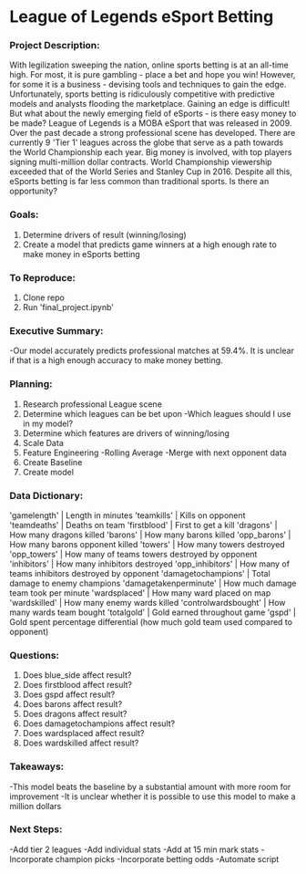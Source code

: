 # League of Legends eSport Betting

### Project Description:
With legilization sweeping the nation, online sports betting is at an all-time high. For most, it is pure gambling - place a bet and hope you win! However, for some it is a business - devising tools and techniques to gain the edge. Unfortunately, sports betting is ridiculously competitive with predictive models and analysts flooding the marketplace. Gaining an edge is difficult! But what about the newly emerging field of eSports - is there easy money to be made? League of Legends is a MOBA eSport that was released in 2009. Over the past decade a strong professional scene has developed. There are currently 9 'Tier 1' leagues across the globe that serve as a path towards the World Championship each year. Big money is involved, with top players signing multi-million dollar contracts. World Championship viewership exceeded that of the World Series and Stanley Cup in 2016. Despite all this, eSports betting is far less common than traditional sports. Is there an opportunity?

### Goals:
1. Determine drivers of result (winning/losing)
2. Create a model that predicts game winners at a high enough rate to make money in eSports betting

### To Reproduce:
1. Clone repo
2. Run 'final_project.ipynb'

### Executive Summary:
-Our model accurately predicts professional matches at 59.4%. It is unclear if that is a high enough accuracy to make money betting.

### Planning:
1. Research professional League scene
2. Determine which leagues can be bet upon
    -Which leagues should I use in my model?
3. Determine which features are drivers of winning/losing
4. Scale Data
5. Feature Engineering
    -Rolling Average
    -Merge with next opponent data
6. Create Baseline
7. Create model

### Data Dictionary:
'gamelength' | Length in minutes
'teamkills' | Kills on opponent
'teamdeaths' | Deaths on team
'firstblood' | First to get a kill
'dragons' | How many dragons killed
'barons' | How many barons killed
'opp_barons' | How many barons opponent killed
'towers' | How many towers destroyed
'opp_towers' | How many of teams towers destroyed by opponent
'inhibitors' | How many inhibitors destroyed
'opp_inhibitors' | How many of teams inhibitors destroyed by opponent
'damagetochampions' | Total damage to enemy champions
'damagetakenperminute' | How much damage team took per minute
'wardsplaced' | How many ward placed on map
'wardskilled' | How many enemy wards killed
'controlwardsbought' | How many wards team bought
'totalgold' | Gold earned throughout game
'gspd' | Gold spent percentage differential (how much gold team used compared to opponent)

### Questions:
1. Does blue_side affect result?
2. Does firstblood affect result?
3. Does gspd affect result?
4. Does barons affect result?
5. Does dragons affect result?
6. Does damagetochampions affect result?
7. Does wardsplaced affect result?
8. Does wardskilled affect result?

### Takeaways:
-This model beats the baseline by a substantial amount with more room for improvement
-It is unclear whether it is possible to use this model to make a million dollars

### Next Steps:
-Add tier 2 leagues
-Add individual stats 
-Add at 15 min mark stats
-Incorporate champion picks
-Incorporate betting odds
-Automate script